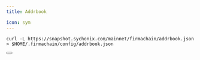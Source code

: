 ```yaml
---
title: Addrbook

icon: sym
---
```


<div class="code-block-wrapper">
  <pre><code>curl -L https://snapshot.sychonix.com/mainnet/firmachain/addrbook.json > $HOME/.firmachain/config/addrbook.json</code></pre>
  <button class="copy-btn"><i class="fas fa-copy"></i></button>
</div>

